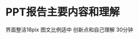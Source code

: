 # PPT报告主要内容和理解

界面整洁18pix
图文比例适中
创新点和自己理解
30分钟











































































